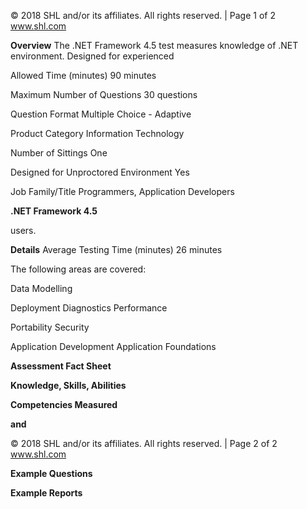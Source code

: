 © 2018 SHL and/or its affiliates. All rights reserved. | Page 1 of 2 www.shl.com

**Overview** The .NET Framework 4.5 test measures knowledge of .NET environment. Designed for experienced

Allowed Time (minutes) 90 minutes

Maximum Number of Questions 30 questions

Question Format Multiple Choice - Adaptive

Product Category Information Technology

Number of Sittings One

Designed for Unproctored Environment Yes

Job Family/Title Programmers, Application Developers

**.NET Framework 4.5**

users.

**Details** Average Testing Time (minutes) 26 minutes

The following areas are covered:

Data Modelling

 Deployment Diagnostics Performance

 Portability Security

 Application Development Application Foundations

**Assessment Fact Sheet**

**Knowledge, Skills, Abilities** 

**Competencies Measured**

**and** 

© 2018 SHL and/or its affiliates. All rights reserved. | Page 2 of 2 www.shl.com

**Example Questions**

**Example Reports**